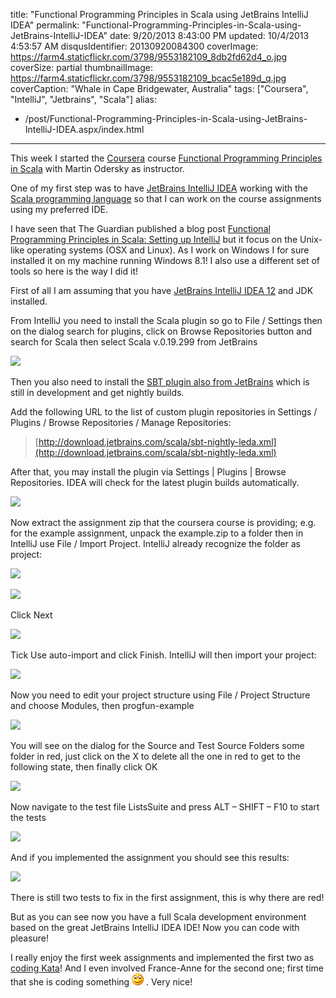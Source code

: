 title: "Functional Programming Principles in Scala using JetBrains IntelliJ IDEA"
permalink: "Functional-Programming-Principles-in-Scala-using-JetBrains-IntelliJ-IDEA"
date: 9/20/2013 8:43:00 PM
updated: 10/4/2013 4:53:57 AM
disqusIdentifier: 20130920084300
coverImage: https://farm4.staticflickr.com/3798/9553182109_8db2fd62d4_o.jpg
coverSize: partial
thumbnailImage: https://farm4.staticflickr.com/3798/9553182109_bcac5e189d_q.jpg
coverCaption: "Whale in Cape Bridgewater, Australia"
tags: ["Coursera", "IntelliJ", "Jetbrains", "Scala"]
alias:
 - /post/Functional-Programming-Principles-in-Scala-using-JetBrains-IntelliJ-IDEA.aspx/index.html
---
<!-- [![Another great shot of our friend the Whale of last week in Cape Bridgewater](http://farm4.staticflickr.com/3798/9553182109_bcac5e189d_m.jpg)](http://www.flickr.com/photos/laurentkempe/9553182109/ "Another great shot of our friend the Whale of last week in Cape Bridgewater by Laurent Kempé, on Flickr") -->

This week I started the [Coursera](https://www.coursera.org/) course [Functional Programming Principles in Scala](https://www.coursera.org/course/progfun) with Martin Odersky as instructor.

One of my first step was to have [JetBrains IntelliJ IDEA](http://www.jetbrains.com/idea/) working with the [Scala programming language](http://www.scala-lang.org/) so that I can work on the course assignments using my preferred IDE.
<!-- more -->

I have seen that The Guardian published a blog post [Functional Programming Principles in Scala: Setting up IntelliJ](http://www.theguardian.com/info/developer-blog/2012/sep/21/funtional-programming-principles-scala-setting-up-intellij) but it focus on the Unix-like operating systems (OSX and Linux). As I work on Windows I for sure installed it on my machine running Windows 8.1! I also use a different set of tools so here is the way I did it!

First of all I am assuming that you have [JetBrains IntelliJ IDEA 12](http://www.jetbrains.com/idea/) and JDK installed.

From IntelliJ you need to install the Scala plugin so go to File / Settings then on the dialog search for plugins, click on Browse Repositories button and search for Scala then select Scala v.0.19.299 from JetBrains

![](http://farm8.staticflickr.com/7341/9834166825_2867bcc1ba_o.png)

Then you also need to install the [SBT plugin also from JetBrains](http://blog.jetbrains.com/scala/2013/07/17/sbt-plugin-nightly-builds/) which is still in development and get nightly builds.

Add the following URL to the list of custom plugin repositories in Settings / Plugins / Browse Repositories / Manage Repositories:

> [http://download.jetbrains.com/scala/sbt-nightly-leda.xml](http://download.jetbrains.com/scala/sbt-nightly-leda.xml)

After that, you may install the plugin via Settings | Plugins | Browse Repositories. IDEA will check for the latest plugin builds automatically.

![](http://farm8.staticflickr.com/7363/9834729745_f23a4eed10_o.png)

Now extract the assignment zip that the coursera course is providing; e.g. for the example assignment, unpack the example.zip to a folder then in IntelliJ use File / Import Project. IntelliJ already recognize the folder as project:

![](http://farm3.staticflickr.com/2818/9834957283_3cff547c6e_o.png)

![](http://farm3.staticflickr.com/2893/9835093913_02feeb2bce_o.png)

Click Next

![](http://farm8.staticflickr.com/7366/9835020965_200917fb2a_o.png)

Tick Use auto-import and click Finish. IntelliJ will then import your project:

![](http://farm4.staticflickr.com/3818/9835074955_5eca26b99e_o.png)

Now you need to edit your project structure using File / Project Structure and choose Modules, then progfun-example

![](http://farm6.staticflickr.com/5450/9835157816_aa231ca57e_o.png)

You will see on the dialog for the Source and Test Source Folders some folder in red, just click on the X to delete all the one in red to get to the following state, then finally click OK

![](http://farm3.staticflickr.com/2832/9835244223_2f54a33cd8_o.png)

Now navigate to the test file ListsSuite and press ALT – SHIFT – F10 to start the tests

![](http://farm8.staticflickr.com/7419/9835291836_9c3aba2a3f_o.png)

And if you implemented the assignment you should see this results:

![](http://farm8.staticflickr.com/7409/9835313066_82e5e31067_o.png)

There is still two tests to fix in the first assignment, this is why there are red!

But as you can see now you have a full Scala development environment based on the great JetBrains IntelliJ IDEA IDE! Now you can code with pleasure!

I really enjoy the first week assignments and implemented the first two as [coding Kata](http://www.laurentkempe.com/post/Test-Driven-Development-Kata-String-Calculator.aspx)! And I even involved France-Anne for the second one; first time that she is coding something ![Smile](/images/wlEmoticon-smile.png) . Very nice!
